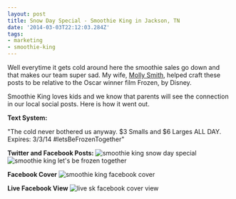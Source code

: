 ```yaml
---
layout: post
title: Snow Day Special - Smoothie King in Jackson, TN
date: '2014-03-03T22:12:03.284Z'
tags:
- marketing
- smoothie-king
---
```


Well everytime it gets cold around here the smoothie sales go down and that makes our team super sad. My wife, [Molly Smith](http://mollysmith.org), helped craft these posts to be relative to the Oscar winner film Frozen, by Disney.

Smoothie King loves kids and we know that parents will see the connection in our local social posts. Here is how it went out.

**Text System:**

"The cold never bothered us anyway. $3 Smalls and $6 Larges ALL DAY. Expires: 3/3/14 #letsBeFrozenTogether"

**Twitter and Facebook Posts:**
![smoothie king snow day special](/content/images/2014/Mar/sk_frozen_special.jpg)
![smoothie king let's be frozen together](/content/images/2014/Mar/sk_frozen_slim-3.jpg)

**Facebook Cover**
![smoothie king facebook cover](/content/images/2014/Mar/sk_fb_cover-1.jpg)

**Live Facebook View**
![live sk facebook cover view](/content/images/2014/Mar/Screenshot_2014_03_04_10_44_52.png)